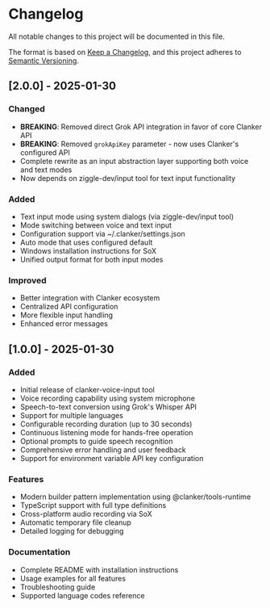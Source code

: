# Changelog

All notable changes to this project will be documented in this file.

The format is based on [Keep a Changelog](https://keepachangelog.com/en/1.0.0/),
and this project adheres to [Semantic Versioning](https://semver.org/spec/v2.0.0.html).

## [2.0.0] - 2025-01-30

### Changed
- **BREAKING**: Removed direct Grok API integration in favor of core Clanker API
- **BREAKING**: Removed `grokApiKey` parameter - now uses Clanker's configured API
- Complete rewrite as an input abstraction layer supporting both voice and text modes
- Now depends on ziggle-dev/input tool for text input functionality

### Added
- Text input mode using system dialogs (via ziggle-dev/input tool)
- Mode switching between voice and text input
- Configuration support via ~/.clanker/settings.json
- Auto mode that uses configured default
- Windows installation instructions for SoX
- Unified output format for both input modes

### Improved
- Better integration with Clanker ecosystem
- Centralized API configuration
- More flexible input handling
- Enhanced error messages

## [1.0.0] - 2025-01-30

### Added
- Initial release of clanker-voice-input tool
- Voice recording capability using system microphone
- Speech-to-text conversion using Grok's Whisper API
- Support for multiple languages
- Configurable recording duration (up to 30 seconds)
- Continuous listening mode for hands-free operation
- Optional prompts to guide speech recognition
- Comprehensive error handling and user feedback
- Support for environment variable API key configuration

### Features
- Modern builder pattern implementation using @clanker/tools-runtime
- TypeScript support with full type definitions
- Cross-platform audio recording via SoX
- Automatic temporary file cleanup
- Detailed logging for debugging

### Documentation
- Complete README with installation instructions
- Usage examples for all features
- Troubleshooting guide
- Supported language codes reference
